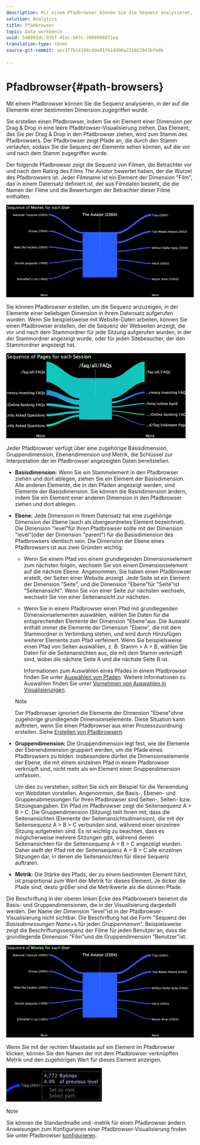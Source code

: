 ```yaml
---
description: Mit einem Pfadbrowser können Sie die Sequenz analysieren, in der auf die Elemente einer bestimmten Dimension zugegriffen wurde.
solution: Analytics
title: Pfadbrowser
topic: Data workbench
uuid: 548091dc-935f-41ac-b67c-39080988f1ea
translation-type: tm+mt
source-git-commit: aec1f7b14198cdde91f61d490a235022943bfedb

---
```



# Pfadbrowser{#path-browsers}

Mit einem Pfadbrowser können Sie die Sequenz analysieren, in der auf die Elemente einer bestimmten Dimension zugegriffen wurde.

Sie erstellen einen Pfadbrowser, indem Sie ein Element einer Dimension per Drag &amp; Drop in eine leere Pfadbrowser-Visualisierung ziehen. Das Element, das Sie per Drag &amp; Drop in den Pfadbrowser ziehen, wird zum Stamm des Pfadbrowsers. Der Pfadbrowser zeigt Pfade an, die durch den Stamm verlaufen, sodass Sie die Sequenz der Elemente sehen können, auf die vor und nach dem Stamm zugegriffen wurde.

Der folgende Pfadbrowser zeigt die Sequenz von Filmen, die Betrachter vor und nach dem Rating des Films *The Aviator* bewertet haben, der die Wurzel des Pfadbrowsers ist. Jeder Filmname ist ein Element der Dimension &quot;Film&quot;, das in einem Datensatz definiert ist, der aus Filmdaten besteht, die die Namen der Filme und die Bewertungen der Betrachter dieser Filme enthalten.

![](assets/vis_PathBrowser_Movies.png)

Sie können Pfadbrowser erstellen, um die Sequenz anzuzeigen, in der Elemente einer beliebigen Dimension in Ihrem Datensatz aufgerufen wurden. Wenn Sie beispielsweise mit Website-Daten arbeiten, können Sie einen Pfadbrowser erstellen, der die Sequenz der Webseiten anzeigt, die vor und nach dem Stammordner für jede Sitzung aufgerufen wurden, in der der Stammordner angezeigt wurde, oder für jeden Sitebesucher, der den Stammordner angezeigt hat.

![](assets/vis_PathBrowser_Pages.png)

Jeder Pfadbrowser verfügt über eine zugehörige Basisdimension, Gruppendimension, Ebenendimension und Metrik, die Schlüssel zur Interpretation der im Pfadbrowser angezeigten Daten bereitstellen.

* **Basisdimension:** Wenn Sie ein Stammelement in den Pfadbrowser ziehen und dort ablegen, ziehen Sie ein Element der Basisdimension. Alle anderen Elemente, die in den Pfaden angezeigt werden, sind Elemente der Basisdimension. Sie können die Basisdimension ändern, indem Sie ein Element einer anderen Dimension in den Pfadbrowser ziehen und dort ablegen.
* **Ebene:** Jede Dimension in Ihrem Datensatz hat eine zugehörige Dimension der Ebene (auch als übergeordnetes Element bezeichnet). Die Dimension &quot;level&quot;für Ihren Pfadbrowser sollte mit der Dimension &quot;level&quot;(oder der Dimension &quot;parent&quot;) für die Basisdimension des Pfadbrowsers identisch sein. Die Dimension der Ebene eines Pfadbrowsers ist aus zwei Gründen wichtig:

   * Wenn Sie einem Pfad von einem grundlegenden Dimensionselement zum nächsten folgen, wechseln Sie von einem Dimensionselement auf die nächste Ebene. Angenommen, Sie haben einen Pfadbrowser erstellt, der Seiten einer Website anzeigt. Jede Seite ist ein Element der Dimension &quot;Seite&quot;, und die Dimension &quot;Ebene&quot;für &quot;Seite&quot;ist &quot;Seitenansicht&quot;. Wenn Sie von einer Seite zur nächsten wechseln, wechseln Sie von einer Seitenansicht zur nächsten.
   * Wenn Sie in einem Pfadbrowser einen Pfad mit grundlegenden Dimensionselementen auswählen, wählen Sie Daten für die entsprechenden Elemente der Dimension &quot;Ebene&quot;aus. Die Auswahl enthält immer die Elemente der Dimension &quot;Ebene&quot;, die mit dem Stammordner in Verbindung stehen, und wird durch Hinzufügen weiterer Elemente zum Pfad verfeinert. Wenn Sie beispielsweise einen Pfad von Seiten auswählen, z. B. Stamm > A > B, wählen Sie Daten für die Seitenansichten aus, die mit dem Stamm verknüpft sind, wobei die nächste Seite A und die nächste Seite B ist.

      Informationen zum Auswählen eines Pfades in einem Pfadbrowser finden Sie unter [Auswählen von Pfaden](../../../../home/c-get-started/c-analysis-vis/c-path-browsers/t-sel-paths.md#task-bf44d08c71954ef2adec4b82f840adeb). Weitere Informationen zu Auswahlen finden Sie unter [Vornehmen von Auswahlen in Visualisierungen](../../../../home/c-get-started/c-vis/c-sel-vis/c-sel-vis.md#concept-012870ec22c7476e9afbf3b8b2515746).
   >[!NOTE]
   >
   >Der Pfadbrowser ignoriert die Elemente der Dimension &quot;Ebene&quot;ohne zugehörige grundlegende Dimensionselemente. Diese Situation kann auftreten, wenn Sie einen Pfadbrowser aus einer Prozesszuordnung erstellen. Siehe [Erstellen von Pfadbrowsern](../../../../home/c-get-started/c-analysis-vis/c-path-browsers/c-create-path-browsers.md#concept-e120de6a740d4b6f98dda9e2b638f6ff).

* **Gruppendimension:** Die Gruppendimension legt fest, wie die Elemente der Ebenendimension gruppiert werden, um die Pfade eines Pfadbrowsers zu bilden. Insbesondere dürfen die Dimensionselemente der Ebene, die mit einem einzelnen Pfad in einem Pfadbrowser verknüpft sind, nicht mehr als ein Element einer Gruppendimension umfassen.

   Um dies zu verstehen, sollten Sie sich ein Beispiel für die Verwendung von Webdaten vorstellen. Angenommen, die Basis-, Ebenen- und Gruppenabmessungen für Ihren Pfadbrowser sind Seiten-, Seiten- bzw. Sitzungsangaben. Ein Pfad im Pfadbrowser zeigt die Seitensequenz A > B > C. Die Gruppendimension (Sitzung) teilt Ihnen mit, dass die Seitenansichten (Elemente der Seitenansichtsdimension), die mit der Seitensequenz A > B > C verbunden sind, während einer einzelnen Sitzung aufgetreten sind. Es ist wichtig zu beachten, dass es möglicherweise mehrere Sitzungen gibt, während denen Seitenansichten für die Seitensequenz A > B > C angezeigt wurden. Daher stellt der Pfad mit der Seitensequenz A > B > C alle einzelnen Sitzungen dar, in denen die Seitenansichten für diese Sequenz auftraten.

* **Metrik**: Die Stärke des Pfads, der zu einem bestimmten Element führt, ist proportional zum Wert der Metrik für dieses Element. Je dicker die Pfade sind, desto größer sind die Metrikwerte als die dünnen Pfade.

Die Beschriftung in der oberen linken Ecke des Pfadbrowsers benennt die Basis- und Gruppendimensionen, die in der Visualisierung dargestellt werden. Der Name der Dimension &quot;level&quot;ist in der Pfadbrowser-Visualisierung nicht sichtbar. Die Beschriftung hat die Form &quot;Sequenz der *Basisabmessungen Name*+s für jeden *Gruppennamen*&quot;. Beispielsweise zeigt die Beschriftungssequenz der Filme für jeden Benutzer an, dass die grundlegende Dimension &quot;Film&quot;und die Gruppendimension &quot;Benutzer&quot;ist.

![](assets/vis_PathBrowser_Movies.png)

Wenn Sie mit der rechten Maustaste auf ein Element im Pfadbrowser klicken, können Sie den Namen der mit dem Pfadbrowser verknüpften Metrik und den zugehörigen Wert für dieses Element anzeigen.

![](assets/vis_PathBrowser_RightClick.png)

>[!NOTE]
>
>Sie können die Standardmaße und -metrik für einen Pfadbrowser ändern. Anweisungen zum Konfigurieren einer Pfadbrowser-Visualisierung finden Sie unter Pfadbrowser [konfigurieren](../../../../home/c-get-started/c-intf-anlys-ftrs/t-config-path-brwsr.md#task-bbb3ddaa140a414f984b697c2b8202a3).

